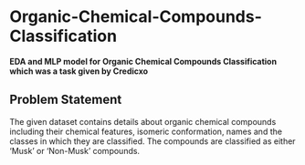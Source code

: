 # Organic-Chemical-Compounds-Classification    
**EDA and MLP model for Organic Chemical Compounds Classification which was a task given by Credicxo**

## Problem Statement  
The given dataset contains details about organic chemical compounds including their chemical features, isomeric conformation, names and the classes in which they are classified. The compounds are classified as either ‘Musk’ or ‘Non-Musk’ compounds.
